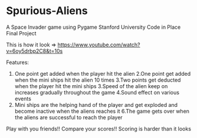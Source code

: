 # Spurious-Aliens
A Space Invader game using Pygame
Stanford University Code in Place Final Project


This is how it look  => https://www.youtube.com/watch?v=6oy5drbp2C8&t=10s

Features:
1. One point get added when the player hit the alien
2.One point get added when the mini ships hit the alien 10 times
3.Two points get deducted when the player hit the mini ships
3.Speed of the alien keep on increases gradually throughout the game
4.Sound effect on various events
5. Mini ships are the helping hand of the player and get exploded and become inactive when the aliens reaches it
6.The game gets over when the aliens are successful to reach the player


Play with you friends!! Compare your scores!!  Scoring is harder than it looks

